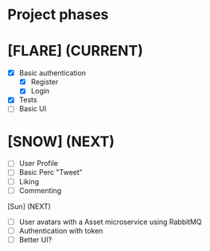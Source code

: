 # Project phases

# [FLARE] (CURRENT)

- [x] Basic authentication
  - [x] Register
  - [x] Login
- [x] Tests
- [ ] Basic UI

# [SNOW] (NEXT)

- [ ] User Profile
- [ ] Basic Perc "Tweet"
- [ ] Liking
- [ ] Commenting

[Sun] (NEXT)

- [ ] User avatars with a Asset microservice using RabbitMQ
- [ ] Authentication with token
- [ ] Better UI?
